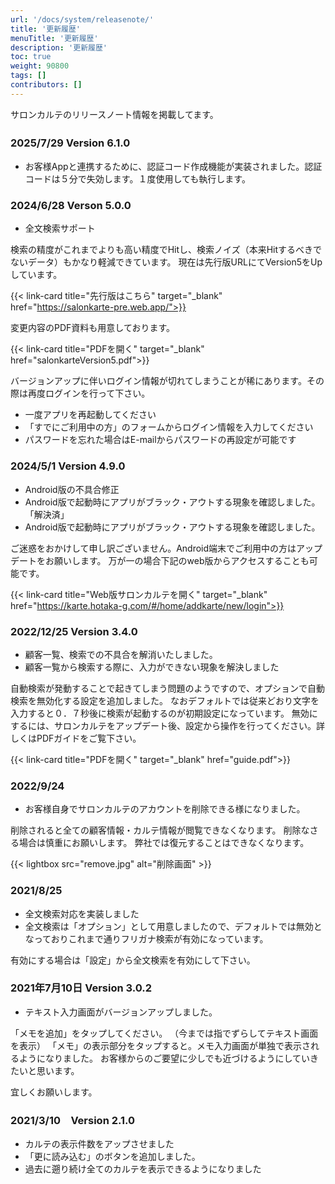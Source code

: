 ```yaml
---
url: '/docs/system/releasenote/'
title: '更新履歴'
menuTitle: '更新履歴'
description: '更新履歴'
toc: true
weight: 90800
tags: []
contributors: []
---
```


サロンカルテのリリースノート情報を掲載してます。

### 2025/7/29 Version 6.1.0　

- お客様Appと連携するために、認証コード作成機能が実装されました。認証コードは５分で失効します。１度使用しても執行します。

### 2024/6/28 Verson 5.0.0

- 全文検索サポート

検索の精度がこれまでよりも高い精度でHitし、検索ノイズ（本来Hitするべきでないデータ）もかなり軽減できています。
現在は先行版URLにてVersion5をUpしています。

{{< link-card title="先行版はこちら" target="_blank"  href="https://salonkarte-pre.web.app/">}}

変更内容のPDF資料も用意しております。

{{< link-card title="PDFを開く" target="_blank"  href="salonkarteVersion5.pdf">}}

バージョンアップに伴いログイン情報が切れてしまうことが稀にあります。その際は再度ログインを行って下さい。

- 一度アプリを再起動してください
- 「すでにご利用中の方」のフォームからログイン情報を入力してください
- パスワードを忘れた場合はE-mailからパスワードの再設定が可能です

### 2024/5/1 Version 4.9.0

- Android版の不具合修正
- Android版で起動時にアプリがブラック・アウトする現象を確認しました。「解決済」
- Android版で起動時にアプリがブラック・アウトする現象を確認しました。

ご迷惑をおかけして申し訳ございません。Android端末でご利用中の方はアップデートをお願いします。
万が一の場合下記のweb版からアクセスすることも可能です。

{{< link-card title="Web版サロンカルテを開く" target="_blank"  href="https://karte.hotaka-g.com/#/home/addkarte/new/login">}}

### 2022/12/25 Version 3.4.0

- 顧客一覧、検索での不具合を解消いたしました。
- 顧客一覧から検索する際に、入力ができない現象を解決しました

自動検索が発動することで起きてしまう問題のようですので、オプションで自動検索を無効化する設定を追加しました。
なおデフォルトでは従来どおり文字を入力すると０．７秒後に検索が起動するのが初期設定になっています。
無効にするには、サロンカルテをアップデート後、設定から操作を行ってください。詳しくはPDFガイドをご覧下さい。

{{< link-card title="PDFを開く" target="_blank"  href="guide.pdf">}}

### 2022/9/24

- お客様自身でサロンカルテのアカウントを削除できる様になりました。

削除されると全ての顧客情報・カルテ情報が閲覧できなくなります。
削除なさる場合は慎重にお願いします。
弊社では復元することはできなくなります。

{{< lightbox src="remove.jpg" alt="削除画面" >}}

### 2021/8/25

- 全文検索対応を実装しました
- 全文検索は「オプション」として用意しましたので、デフォルトでは無効となっておりこれまで通りフリガナ検索が有効になっています。

有効にする場合は「設定」から全文検索を有効にして下さい。

### 2021年7月10日 Version 3.0.2

- テキスト入力画面がバージョンアップしました。

「メモを追加」をタップしてください。
（今までは指でずらしてテキスト画面を表示）
「メモ」の表示部分をタップすると。メモ入力画面が単独で表示されるようになりました。
お客様からのご要望に少しでも近づけるようにしていきたいと思います。

宜しくお願いします。

### 2021/3/10　Version 2.1.0

- カルテの表示件数をアップさせました
- 「更に読み込む」のボタンを追加しました。
- 過去に遡り続け全てのカルテを表示できるようになりました

